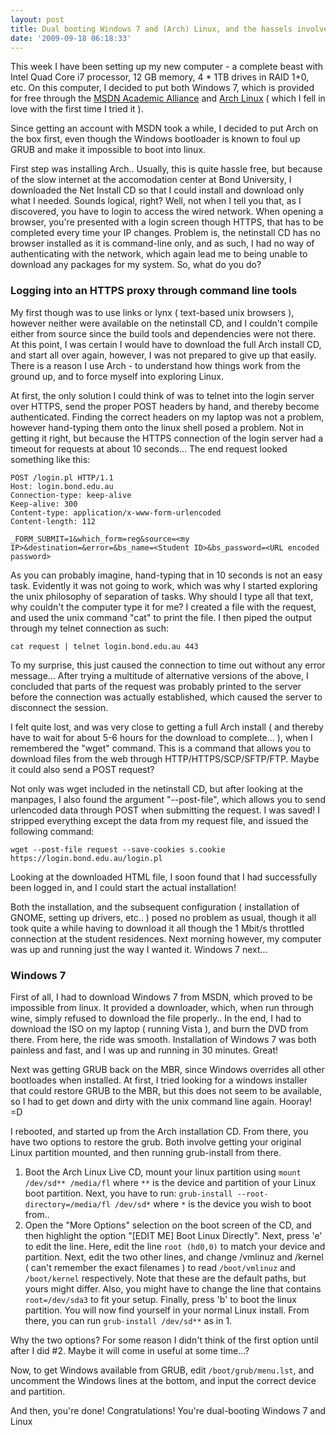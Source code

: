 ```yaml
---
layout: post
title: Dual booting Windows 7 and (Arch) Linux, and the hassels involved
date: '2009-09-18 06:18:33'
---
```


This week I have been setting up my new computer - a complete beast with Intel Quad Core i7 processor, 12 GB memory, 4 * 1TB drives in RAID 1+0, etc. On this computer, I decided to put both Windows 7, which is provided for free through the [MSDN Academic Alliance](http://www.msdnaa.net/) and [Arch Linux](http://www.archlinux.org/) ( which I fell in love with the first time I tried it ).

Since getting an account with MSDN took a while, I decided to put Arch on the box first, even though the Windows bootloader is known to foul up GRUB and make it impossible to boot into linux.

First step was installing Arch.. Usually, this is quite hassle free, but because of the slow internet at the accomodation center at Bond University, I downloaded the Net Install CD so that I could install and download only what I needed. Sounds logical, right? Well, not when I tell you that, as I discovered, you have to login to access the wired network. When opening a browser, you're presented with a login screen though HTTPS, that has to be completed every time your IP changes. Problem is, the netinstall CD has no browser installed as it is command-line only, and as such, I had no way of authenticating with the network, which again lead me to being unable to download any packages for my system. So, what do you do?

### Logging into an HTTPS proxy through command line tools

My first though was to use links or lynx ( text-based unix browsers ), however neither were available on the netinstall CD, and I couldn't compile either from source since the build tools and dependencies were not there. At this point, I was certain I would have to download the full Arch install CD, and start all over again, however, I was not prepared to give up that easily. There is a reason I use Arch - to understand how things work from the ground up, and to force myself into exploring Linux.

At first, the only solution I could think of was to telnet into the login server over HTTPS, send the proper POST headers by hand, and thereby become authenticated. Finding the correct headers on my laptop was not a problem, however hand-typing them onto the linux shell posed a problem. Not in getting it right, but because the HTTPS connection of the login server had a timeout for requests at about 10 seconds... The end request looked something like this:

```
POST /login.pl HTTP/1.1
Host: login.bond.edu.au
Connection-type: keep-alive
Keep-alive: 300
Content-type: application/x-www-form-urlencoded
Content-length: 112

_FORM_SUBMIT=1&which_form=reg&source=<my IP>&destination=&error=&bs_name=<Student ID>&bs_password=<URL encoded password>
```

As you can probably imagine, hand-typing that in 10 seconds is not an easy task. Evidently it was not going to work, which was why I started exploring the unix philosophy of separation of tasks. Why should I type all that text, why couldn't the computer type it for me? I created a file with the request, and used the unix command "cat" to print the file. I then piped the output through my telnet connection as such:

```
cat request | telnet login.bond.edu.au 443
```

To my surprise, this just caused the connection to time out without any error message... After trying a multitude of alternative versions of the above, I concluded that parts of the request was probably printed to the server before the connection was actually established, which caused the server to disconnect the session.

I felt quite lost, and was very close to getting a full Arch install ( and thereby have to wait for about 5-6 hours for the download to complete... ), when I remembered the "wget" command. This is a command that allows you to download files from the web through HTTP/HTTPS/SCP/SFTP/FTP. Maybe it could also send a POST request?

Not only was wget included in the netinstall CD, but after looking at the manpages, I also found the argument "--post-file", which allows you to send urlencoded data through POST when submitting the request. I was saved! I stripped everything except the data from my request file, and issued the following command:

```
wget --post-file request --save-cookies s.cookie https://login.bond.edu.au/login.pl
```

Looking at the downloaded HTML file, I soon found that I had successfully been logged in, and I could start the actual installation!

Both the installation, and the subsequent configuration ( installation of GNOME, setting up drivers, etc.. ) posed no problem as usual, though it all took quite a while having to download it all though the 1 Mbit/s throttled connection at the student residences. Next morning however, my computer was up and running just the way I wanted it. Windows 7 next...

### Windows 7

First of all, I had to download Windows 7 from MSDN, which proved to be impossible from linux. It provided a downloader, which, when run through wine, simply refused to download the file properly.. In the end, I had to download the ISO on my laptop ( running Vista ), and burn the DVD from there. From here, the ride was smooth. Installation of Windows 7 was both painless and fast, and I was up and running in 30 minutes. Great!

Next was getting GRUB back on the MBR, since Windows overrides all other bootloades when installed. At first, I tried looking for a windows installer that could restore GRUB to the MBR, but this does not seem to be available, so I had to get down and dirty with the unix command line again. Hooray! =D

I rebooted, and started up from the Arch installation CD. From there, you have two options to restore the grub. Both involve getting your original Linux partition mounted, and then running grub-install from there.

 1. Boot the Arch Linux Live CD, mount your linux partition using `mount /dev/sd** /media/fl` where `**` is the device and partition of your Linux boot partition. Next, you have to run: `grub-install --root-directory=/media/fl /dev/sd*` where `*` is the device you wish to boot from..
 2. Open the "More Options" selection on the boot screen of the CD, and then highlight the option "[EDIT ME] Boot Linux Directly". Next, press 'e' to edit the line. Here, edit the line `root (hd0,0)` to match your device and partition. Next, edit the two other lines, and change /vmlinuz and /kernel ( can't remember the exact filenames ) to read `/boot/vmlinuz` and `/boot/kernel` respectively. Note that these are the default paths, but yours might differ. Also, you might have to change the line that contains `root=/dev/sda3` to fit your setup. Finally, press 'b' to boot the linux partition. You will now find yourself in your normal Linux install. From there, you can run `grub-install /dev/sd**` as in 1.

Why the two options? For some reason I didn't think of the first option until after I did #2. Maybe it will come in useful at some time...?

Now, to get Windows available from GRUB, edit `/boot/grub/menu.lst`, and uncomment the Windows lines at the bottom, and input the correct device and partition.

And then, you're done! Congratulations! You're dual-booting Windows 7 and Linux